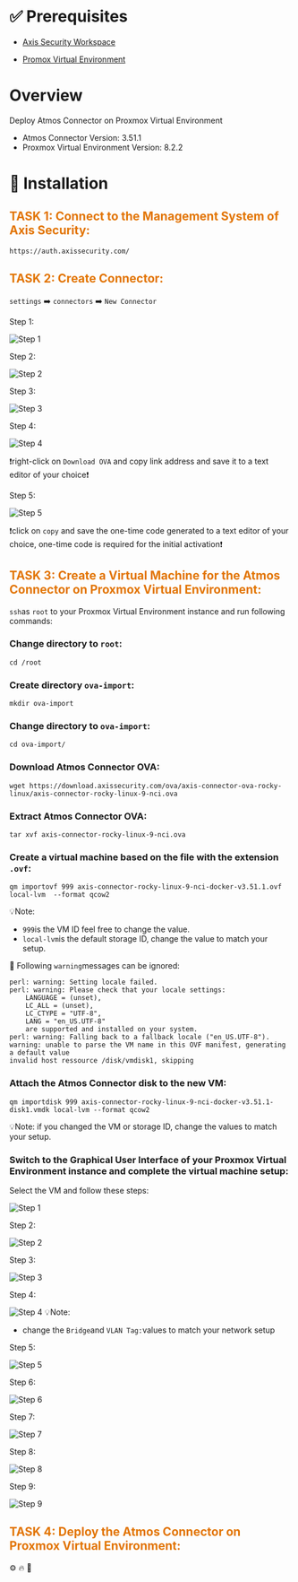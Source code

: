 [Promox Virtual Environment]: https://www.proxmox.com/en/
[Axis Security]: https://www.axissecurity.com/schedule-a-demo/
[Axis Security Workspace]: https://auth.axissecurity.com/

# ✅ Prerequisites

- [Axis Security Workspace]

- [Promox Virtual Environment]

# Overview

Deploy Atmos Connector on Proxmox Virtual Environment
- Atmos Connector Version: 3.51.1
- Proxmox Virtual Environment Version: 8.2.2

# 🚀 Installation

## <span style="color:rgb(226, 116, 0);">TASK 1: Connect to the Management System of Axis Security:</span>

```text
https://auth.axissecurity.com/
```

## <span style="color:rgb(226, 116, 0);">TASK 2: Create Connector:</span>
`settings` ➡️ `connectors` ➡️ `New Connector`

Step 1:

![Step 1](./images/new-connector-1.png)

Step 2:

![Step 2](./images/new-connector-2.png)

Step 3:

![Step 3](./images/new-connector-3.png)

Step 4:

![Step 4](./images/new-connector-4.png)

❗right-click on `Download OVA` and copy link address and save it to a text editor of your choice❗

Step 5:

![Step 5](./images/new-connector-5.png)

❗click on `copy` and save the one-time code generated to a text editor of your choice, one-time code is required for the initial activation❗

## <span style="color:rgb(226, 116, 0);">TASK 3: Create a Virtual Machine for the Atmos Connector on Proxmox Virtual Environment:</span>

`ssh`as `root` to your Proxmox Virtual Environment instance and run following commands:

### Change directory to `root`:
```text
cd /root
```

### Create directory `ova-import`:
```text
mkdir ova-import
```

### Change directory to `ova-import`:
```text
cd ova-import/
```

### Download Atmos Connector OVA:
```text
wget https://download.axissecurity.com/ova/axis-connector-ova-rocky-linux/axis-connector-rocky-linux-9-nci.ova
```

### Extract Atmos Connector OVA:
```text
tar xvf axis-connector-rocky-linux-9-nci.ova 
```

### Create a virtual machine based on the file with the extension `.ovf`:
```text
qm importovf 999 axis-connector-rocky-linux-9-nci-docker-v3.51.1.ovf local-lvm  --format qcow2
```
💡Note: 
- `999`is the VM ID feel free to change the value.
- `local-lvm`is the default storage ID, change the value to match your setup.

🔨 Following `warning`messages can be ignored:
```text
perl: warning: Setting locale failed.
perl: warning: Please check that your locale settings:
	LANGUAGE = (unset),
	LC_ALL = (unset),
	LC_CTYPE = "UTF-8",
	LANG = "en_US.UTF-8"
    are supported and installed on your system.
perl: warning: Falling back to a fallback locale ("en_US.UTF-8").
warning: unable to parse the VM name in this OVF manifest, generating a default value
invalid host ressource /disk/vmdisk1, skipping
```

### Attach the Atmos Connector disk to the new VM:
```text
qm importdisk 999 axis-connector-rocky-linux-9-nci-docker-v3.51.1-disk1.vmdk local-lvm --format qcow2
```
💡Note: if you changed the VM or storage ID, change the values to match your setup.

### Switch to the Graphical User Interface of your Proxmox Virtual Environment instance and complete the virtual machine setup:

Select the VM and follow these steps:

![Step 1](./images/gui-vm-settings-1.png)

Step 2:

![Step 2](./images/gui-vm-settings-2.png)

Step 3:

![Step 3](./images/gui-vm-settings-3.png)

Step 4:

![Step 4](./images/gui-vm-settings-4.png)
💡Note: 
- change the `Bridge`and `VLAN Tag:`values to match your network setup

Step 5:

![Step 5](./images/gui-vm-settings-5.png)

Step 6:

![Step 6](./images/gui-vm-settings-6.png)

Step 7:

![Step 7](./images/gui-vm-settings-7.png)

Step 8:

![Step 8](./images/gui-vm-settings-8.png)

Step 9:

![Step 9](./images/gui-vm-settings-9.png)

## <span style="color:rgb(226, 116, 0);">TASK 4: Deploy the Atmos Connector on Proxmox Virtual Environment:</span>



⚙️ 🔥 🔨 